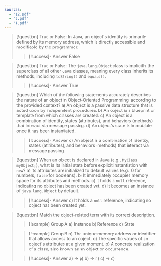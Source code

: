 ```yaml
---
sources:
  - "12.pdf"
  - "3.pdf"
  - "4.pdf"
---
```

> [!question] True or False: In Java, an object's identity is primarily defined by its memory address, which is directly accessible and modifiable by the programmer.
>> [!success]- Answer
>> False

> [!question] True or False: The `java.lang.Object` class is implicitly the superclass of all other Java classes, meaning every class inherits its methods, including `toString()` and `equals()`.
>> [!success]- Answer
>> True

> [!question] Which of the following statements accurately describes the nature of an object in Object-Oriented Programming, according to the provided context?
> a) An object is a passive data structure that is acted upon by independent procedures.
> b) An object is a blueprint or template from which classes are created.
> c) An object is a combination of identity, states (attributes), and behaviors (methods) that interact via message passing.
> d) An object's state is immutable once it has been instantiated.
>> [!success]- Answer
>> c) An object is a combination of identity, states (attributes), and behaviors (methods) that interact via message passing.

> [!question] When an object is declared in Java (e.g., `MyClass myObject;`), what is its initial state before explicit instantiation with `new`?
> a) Its attributes are initialized to default values (e.g., 0 for numbers, `false` for booleans).
> b) It immediately occupies memory space for its attributes and methods.
> c) It holds a `null` reference, indicating no object has been created yet.
> d) It becomes an instance of `java.lang.Object` by default.
>> [!success]- Answer
>> c) It holds a `null` reference, indicating no object has been created yet.

> [!question] Match the object-related term with its correct description.
>> [!example] Group A
>> a) Instance
>> b) Reference
>> c) State
>
>> [!example] Group B
>> n) The unique memory address or identifier that allows access to an object.
>> o) The specific values of an object's attributes at a given moment.
>> p) A concrete realization of a class, also known as an object or occurrence.
>
>> [!success]- Answer
>> a) -> p)
>> b) -> n)
>> c) -> o)

